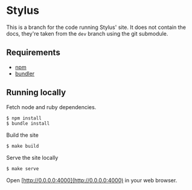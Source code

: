 # Stylus

This is a branch for the code running Stylus' site. It does not contain the docs, they're taken from the `dev` branch using the git submodule.

## Requirements
- [npm](https://www.npmjs.org/)
- [bundler](//bundler.io/)

## Running locally

Fetch node and ruby dependencies.
```bash
$ npm install
$ bundle install
```

Build the site
```bash
$ make build
```

Serve the site locally
```bash
$ make serve
```

Open [http://0.0.0.0:4000](http://0.0.0.0:4000) in your web browser.
